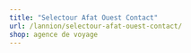 ```yaml
---
title: "Selectour Afat Ouest Contact"
url: /lannion/selectour-afat-ouest-contact/
shop: agence de voyage
---
```

